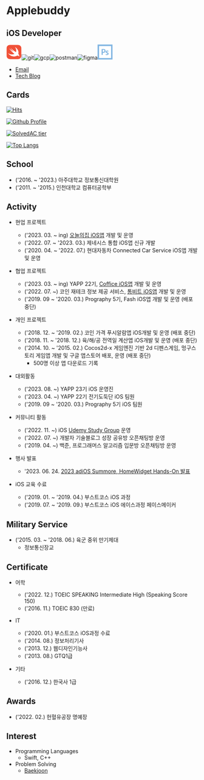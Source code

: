 

# Applebuddy

## iOS Developer

<img src="https://raw.githubusercontent.com/devicons/devicon/master/icons/swift/swift-original.svg" alt="swift" width="40" height="40"/><img src="https://www.vectorlogo.zone/logos/git-scm/git-scm-icon.svg" alt="git" width="40" height="40"/><img src="https://www.vectorlogo.zone/logos/google_cloud/google_cloud-icon.svg" alt="gcp" width="40" height="40"/><img src="https://www.vectorlogo.zone/logos/getpostman/getpostman-icon.svg" alt="postman" width="40" height="40"/><img src="https://www.vectorlogo.zone/logos/figma/figma-icon.svg" alt="figma" width="40" height="40"/><img src="https://raw.githubusercontent.com/devicons/devicon/master/icons/photoshop/photoshop-line.svg" alt="photoshop" width="40" height="40"/>

- [Email](mailto:eagermin92@gmail.com)
- [Tech Blog](https://0urtrees.tistory.com)


## Cards

[![Hits](https://hits.seeyoufarm.com/api/count/incr/badge.svg?url=https%3A%2F%2Fgithub.com%2Fapplebuddy)](https://github.com/applebuddy)

[![Github Profile](https://github-readme-stats-git-masterrstaa-rickstaa.vercel.app/api?username=appleBuddy&show_icons=true&theme=vue-dark)](https://github.com/applebuddy)

[![SolvedAC tier](http://mazassumnida.wtf/api/v2/generate_badge?boj=applebuddy)](https://solved.ac/applebuddy)

[![Top Langs](https://github-readme-stats.vercel.app/api/top-langs/?username=applebuddy&layout=compact&hide=Visual%20Basic)](https://github.com/anuraghazra/github-readme-stats)

## School

- ('2016. ~ '2023.) 아주대학교 정보통신대학원
- ('2011. ~ '2015.) 인천대학교 컴퓨터공학부

## Activity

- 현업 프로젝트
  - ('2023. 03. ~ ing) [오늘의집 iOS앱](https://apps.apple.com/kr/app/%EC%98%A4%EB%8A%98%EC%9D%98%EC%A7%91-%EB%9D%BC%EC%9D%B4%ED%94%84%EC%8A%A4%ED%83%80%EC%9D%BC-%EC%8A%88%ED%8D%BC%EC%95%B1/id1008236892) 개발 및 운영
  - ('2022. 07. ~ '2023. 03.) 제네시스 통합 iOS앱 신규 개발
  - ('2020. 04. ~ '2022. 07.) 현대자동차 Connected Car Service iOS앱 개발 및 운영

- 협업 프로젝트
  - ('2023. 03. ~ ing) YAPP 22기, [Coffice iOS앱](https://apps.apple.com/kr/app/coffice/id6450617682) 개발 및 운영
  - ('2022. 07. ~) 코인 재테크 정보 제공 서비스, [톰비트 iOS앱](https://apps.apple.com/vn/app/%ED%86%B0%EB%B9%84%ED%8A%B8/id1635148853) 개발 및 운영
  - ('2019. 09 ~ '2020. 03.) Prography 5기, Fash iOS앱 개발 및 운영 (배포 중단)

- 개인 프로젝트
  - ('2018. 12. ~ '2019. 02.) 코인 가격 푸시알람앱 iOS개발 및 운영 (배포 중단)
  - ('2018. 11. ~ '2018. 12.) 육/해/공 전역일 계산앱 iOS개발 및 운영 (배포 중단)
  - ('2014. 10. ~ '2015. 02.) Cocos2d-x 게임엔진 기반 2d 디펜스게임, 멍구스토리 게임앱 개발 및 구글 앱스토어 배포, 운영 (배포 중단)
    - 500명 이상 앱 다운로드 기록
   
- 대외활동
  - ('2023. 08. ~) YAPP 23기 iOS 운영진
  - ('2023. 04. ~) YAPP 22기 전기도둑단 iOS 팀원
  - ('2019. 09 ~ '2020. 03.) Prography 5기 iOS 팀원

- 커뮤니티 활동
  - ('2022. 11. ~) iOS [Udemy Study Group](https://github.com/orgs/iOS-Udemy-Study-Group/repositories) 운영
  - ('2022. 07. ~) 개발자 기술블로그 성장 공유방 오픈채팅방 운영
  - ('2019. 04. ~) 백준, 프로그래머스 알고리즘 입문방 오픈채팅방 운영
 
- 행사 발표
  - '2023. 06. 24. [2023 adiOS Summore, HomeWidget Hands-On 발표](https://github.com/applebuddy/HomeWidget-HandsOn)
 
- iOS 교육 수료
  - ('2019. 01. ~ '2019. 04.) 부스트코스 iOS 과정
  - ('2019. 07. ~ '2019. 09.) 부스트코스 iOS 에이스과정 페이스메이커


## Military Service
- ('2015. 03. ~ '2018. 06.) 육군 중위 만기제대
  - 정보통신장교

## Certificate

- 어학
  - ('2022. 12.) TOEIC SPEAKING Intermediate High (Speaking Score 150)
  - ('2016. 11.) TOEIC 830 (만료)

- IT
  - ('2020. 01.) 부스트코스 iOS과정 수료
  - ('2014. 08.) 정보처리기사 
  - ('2013. 12.) 웹디자인기능사 
  - ('2013. 08.) GTQ1급

- 기타
  - ('2016. 12.) 한국사 1급


## Awards
- ('2022. 02.) 헌혈유공장 명예장


## Interest
- Programming Languages
  - Swift, C++
- Problem Solving
  - [Baekjoon](https://www.acmicpc.net/user/applebuddy)

